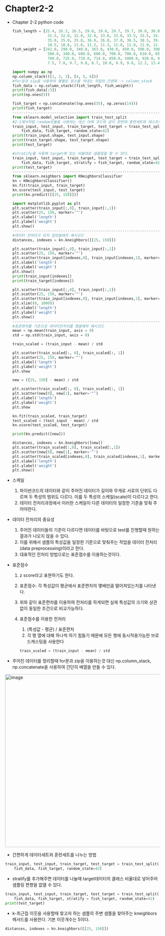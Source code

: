 # Chapter2-2

- Chapter 2-2 python code
    
    ```python
    fish_length = [25.4, 26.3, 26.5, 29.0, 29.0, 29.7, 29.7, 30.0, 30.0, 30.7, 31.0, 31.0,
                    31.5, 32.0, 32.0, 32.0, 33.0, 33.0, 33.5, 33.5, 34.0, 34.0, 34.5, 35.0,
                    35.0, 35.0, 35.0, 36.0, 36.0, 37.0, 38.5, 38.5, 39.5, 41.0, 41.0, 9.8,
                    10.5, 10.6, 11.0, 11.2, 11.3, 11.8, 11.8, 12.0, 12.2, 12.4, 13.0, 14.3, 15.0]
    fish_weight = [242.0, 290.0, 340.0, 363.0, 430.0, 450.0, 500.0, 390.0, 450.0, 500.0, 475.0, 500.0,
                    500.0, 340.0, 600.0, 600.0, 700.0, 700.0, 610.0, 650.0, 575.0, 685.0, 620.0, 680.0,
                    700.0, 725.0, 720.0, 714.0, 850.0, 1000.0, 920.0, 955.0, 925.0, 975.0, 950.0, 6.7,
                    7.5, 7.0, 9.7, 9.8, 8.7, 10.0, 9.9, 9.8, 12.2, 13.4, 12.2, 19.7, 19.9]
    
    import numpy as np
    np.column_stack(([1, 2, 3], [4, 5, 6]))
    #for문과 zip을 사용하여 행별로 원소를 꺼내는 작업의 간편화 -> column_stack
    fish_data = np.column_stack((fish_length, fish_weight))
    print(fish_data[:5])
    print(np.ones(5))
    
    fish_target = np.concatenate((np.ones(35), np.zeros(14)))
    print(fish_target)
    --------------------------------------------------------------------------------------
    from sklearn.model_selection import train_test_split
    #2-1에서처럼 random모듈을 사용하는 대신 아래 코드와 같이 한번에 훈련세트와 테스트세트를 나눌 수 있다.
    train_input, test_input, train_target, test_target = train_test_split(
        fish_data, fish_target, random_state=42)
    print(train_input.shape, test_input.shape)
    print(train_target.shape, test_target.shape)
    print(test_target)
    
    #stratify를 사용해 target에 있는 비율대로 샘플링을 할 수 있다.
    train_input, test_input, train_target, test_target = train_test_split(
        fish_data, fish_target, stratify = fish_target, random_state=42)
    print(test_target)
    -------------------------------------------------------------------------------------
    from sklearn.neighbors import KNeighborsClassifier
    kn = KNeighborsClassifier()
    kn.fit(train_input, train_target)
    kn.score(test_input, test_target)
    print(kn.predict([[25, 150]]))
    
    import matplotlib.pyplot as plt
    plt.scatter(train_input[:,0], train_input[:,1])
    plt.scatter(25, 150, marker='^')
    plt.xlabel('length')
    plt.ylabel('weight')
    plt.show()
    -------------------------------------------------------------------------------------
    #데이터 전처리가 되지 않았을때의 예시코드
    distances, indexes = kn.kneighbors([[25, 150]])
    
    plt.scatter(train_input[:,0], train_input[:,1])
    plt.scatter(25, 150, marker='^')
    plt.scatter(train_input[indexes,0], train_input[indexes,1], marker='D')
    plt.xlabel('length')
    plt.ylabel('weight')
    plt.show()
    print(train_input[indexes])
    print(train_target[indexes])
    
    plt.scatter(train_input[:,0], train_input[:,1])
    plt.scatter(25, 150, marker='^')
    plt.scatter(train_input[indexes,0], train_input[indexes,1], marker='D')
    plt.xlim((0, 1000))
    plt.xlabel('length')
    plt.ylabel('weight')
    plt.show()
    -------------------------------------------------------------------------------------
    #표준편차를 기준으로 데이터전처리를 했을때의 예시코드
    mean = np.mean(train_input, axis = 0)
    std = np.std(train_input, axis = 0)
    
    train_scaled = (train_input - mean) / std
    
    plt.scatter(train_scaled[:, 0], train_scaled[:, 1])
    plt.scatter(25, 150, marker='^')
    plt.xlabel('length')
    plt.ylabel('weight')
    plt.show
    
    new = ([25, 150] - mean) / std
    
    plt.scatter(train_scaled[:, 0], train_scaled[:, 1])
    plt.scatter(new[0], new[1], marker='^')
    plt.xlabel('length')
    plt.ylabel('weight')
    plt.show
    
    kn.fit(train_scaled, train_target)
    test_scaled = (test_input - mean) / std
    kn.score(test_scaled, test_target)
    
    print(kn.predict([new]))
    
    distances, indexes = kn.kneighbors([new])
    plt.scatter(train_scaled[:,0], train_scaled[:,1])
    plt.scatter(new[0], new[1], marker='^')
    plt.scatter(train_scaled[indexes,0], train_scaled[indexes,1], marker='D')
    plt.xlabel('length')
    plt.ylabel('weight')
    plt.show()
    
    ```
    
- 스케일
    1. 파이썬코드의 데이터와 같이 주어진 데이터가 길이와 무게로 서로의 단위도 다르며 두 특성의 범위도 다르다. 이를 두 특성의 스케일(scale)이 다르다고 한다.
    2. 데이터 전처리과정에서 이러한 스케일이 다른 데이터의 일정한 기준을 맞춰 주어야한다.

- 데이터 전처리의 중요성
    1. 주어진 데이터들의 기준이 다르다면 데이터를 바탕으로 test를 진행할때 원하는 결과가 나오지 않을 수 있다.
    2. 이를 위해서 샘플의 특성값을 일정한 기준으로 맞춰주는 작업을 데이터 전처리(data preprocessing)이라고 한다.
    3. 대표적인 전처리 방법으로는 표준점수를 이용하는것이다.

- 표준점수
    1. z score라고 표현하기도 한다.
    2. 표준점수: 각 특성값이 평균에서 표준편차의 몇배만큼 떨어져있는지를 나타낸다.
    3. 위와 같이 표준편차를 이용하여 전처리를 하게되면 실제 특성값의 크기와 상관없이 동일한 조건으로 비교가능하다.
    4. 표준점수를 이용한 전처리
        1. (특성값 - 평균) / 표준편차
        2. 각 행 열에 대해 하나씩 하기 힘들기 때문에 모든 행에 동시적용가능한 브로드캐스팅을 사용한다
        
        ```python
        train_scaled = (train_input - mean) / std
        ```
        
- 주어진 데이터를 정리할때 for문과 zip을 이용하는것 대신 np.column_stack, np.concatenate을 사용하여 간단히 배열을 만들 수 있다.

<img width="1510" height="564" alt="image" src="https://github.com/user-attachments/assets/a0a1e5e5-95d7-4823-b1be-03fc4d32cea9" />


- 간편하게 데이터세트와 훈련세트를 나누는 방법

```python
train_input, test_input, train_target, test_target = train_test_split(
    fish_data, fish_target, random_state=42)
```

- stratify를 추가해주면 데이터를 나눌때 target데이터의 클래스 비율대로 넣어주어 샘플링 편향을 없앨 수 있다.

```python
train_input, test_input, train_target, test_target = train_test_split(
    fish_data, fish_target, stratify = fish_target, random_state=42)
print(test_target)
```

- k-최근접 이웃을 사용할때 찾고자 하는 샘플의 주변 샘플을 찾아주는 kneighbors메서드를 사용한다. 기본 이웃개수는 5이다.

```python
distances, indexes = kn.kneighbors([[25, 150]])
```
